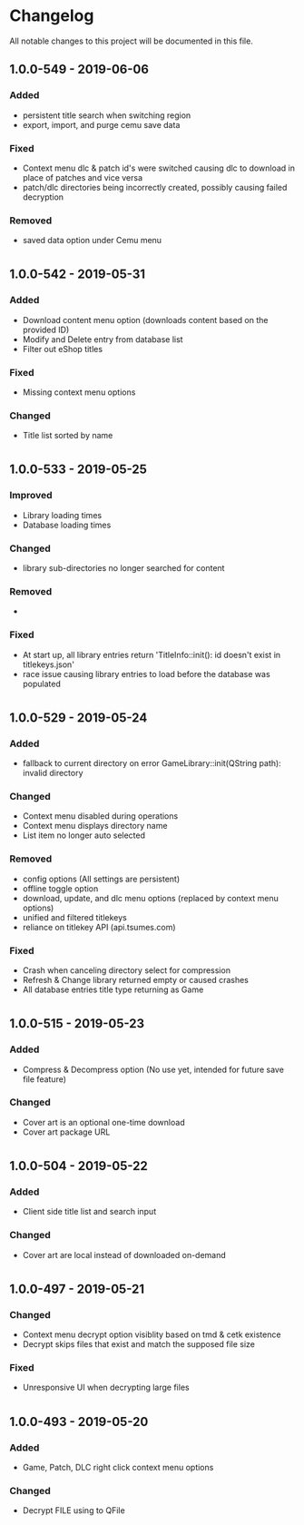 # Changelog
All notable changes to this project will be documented in this file.


## 1.0.0-549 - 2019-06-06
### Added
- persistent title search when switching region
- export, import, and purge cemu save data

### Fixed
- Context menu dlc & patch id's were switched causing dlc to download in place of patches and vice versa
- patch/dlc directories being incorrectly created, possibly causing failed decryption

### Removed
- saved data option under Cemu menu

#
## 1.0.0-542 - 2019-05-31
### Added
- Download content menu option (downloads content based on the provided ID)
- Modify and Delete entry from database list
- Filter out eShop titles

### Fixed
- Missing context menu options

### Changed
- Title list sorted by name

#
## 1.0.0-533 - 2019-05-25
### Improved
- Library loading times
- Database loading times

### Changed
- library sub-directories no longer searched for content

### Removed
- 

### Fixed
- At start up, all library entries return 'TitleInfo::init(): id doesn't exist in titlekeys.json'
- race issue causing library entries to load before the database was populated

#
## 1.0.0-529 - 2019-05-24
### Added
- fallback to current directory on error GameLibrary::init(QString path): invalid directory

### Changed
- Context menu disabled during operations
- Context menu displays directory name
- List item no longer auto selected

### Removed
- config options (All settings are persistent)
- offline toggle option
- download, update, and dlc menu options (replaced by context menu options)
- unified and filtered titlekeys
- reliance on titlekey API (api.tsumes.com)

### Fixed
- Crash when canceling directory select for compression
- Refresh & Change library returned empty or caused crashes
- All database entries title type returning as Game

#
## 1.0.0-515 - 2019-05-23
### Added
- Compress & Decompress option (No use yet, intended for future save file feature)

### Changed
- Cover art is an optional one-time download
- Cover art package URL

#
## 1.0.0-504 - 2019-05-22
### Added
- Client side title list and search input

### Changed
- Cover art are local instead of downloaded on-demand

#
## 1.0.0-497 - 2019-05-21
### Changed
- Context menu decrypt option visiblity based on tmd & cetk existence
- Decrypt skips files that exist and match the supposed file size

### Fixed
- Unresponsive UI when decrypting large files

#
## 1.0.0-493 - 2019-05-20
### Added
- Game, Patch, DLC right click context menu options

### Changed
- Decrypt FILE using to QFile